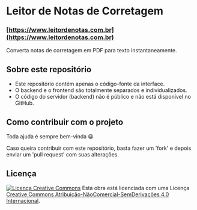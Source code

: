# Leitor de Notas de Corretagem

### [https://www.leitordenotas.com.br](https://www.leitordenotas.com.br)

Converta notas de corretagem em PDF para texto instantaneamente.

## Sobre este repositório

- Este repositório contém apenas o código-fonte da interface.
- O backend e o frontend são totalmente separados e individualizados.
- O código do servidor (backend) não é público e não está disponível no GitHub.

## Como contribuir com o projeto

Toda ajuda é sempre bem-vinda 😀

Caso queira contribuir com este repositório, basta fazer um 'fork' e depois enviar um 'pull request' com suas alterações.

## Licença

[![Licença Creative Commons](https://i.creativecommons.org/l/by-nc-nd/4.0/88x31.png)](http://creativecommons.org/licenses/by-nc-nd/4.0/deed.pt_BR)
Esta obra está licenciada com uma Licença [Creative Commons Atribuição-NãoComercial-SemDerivações 4.0 Internacional](http://creativecommons.org/licenses/by-nc-nd/4.0/deed.pt_BR).
